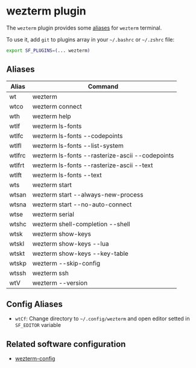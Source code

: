 # wezterm plugin

The `wezterm` plugin provides some [aliases](#aliases) for `wezterm` terminal.

To use it, add `git` to plugins array in your `~/.bashrc` or `~/.zshrc` file:

```sh
export SF_PLUGINS=(... wezterm)
```

## Aliases

| Alias  | Command                                         |
| ------ | ----------------------------------------------- |
| wt     | wezterm                                         |
| wtco   | wezterm connect                                 |
| wth    | wezterm help                                    |
| wtlf   | wezterm ls-fonts                                |
| wtlfc  | wezterm ls-fonts --codepoints                   |
| wtlfl  | wezterm ls-fonts --list-system                  |
| wtlfrc | wezterm ls-fonts --rasterize-ascii --codepoints |
| wtlfrt | wezterm ls-fonts --rasterize-ascii --text       |
| wtlft  | wezterm ls-fonts --text                         |
| wts    | wezterm start                                   |
| wtsan  | wezterm start --always-new-process              |
| wtsna  | wezterm start --no-auto-connect                 |
| wtse   | wezterm serial                                  |
| wtshc  | wezterm shell-completion --shell                |
| wtsk   | wezterm show-keys                               |
| wtskl  | wezterm show-keys --lua                         |
| wtskt  | wezterm show-keys --key-table                   |
| wtskp  | wezterm --skip-config                           |
| wtssh  | wezterm ssh                                     |
| wtV    | wezterm --version                               |

## Config Aliases

- `wtCf`: Change directory to `~/.config/wezterm` and open editor setted in `SF_EDITOR` variable

## Related software configuration

- [wezterm-config](https://github.com/Hdoc1509/wezterm-config)
